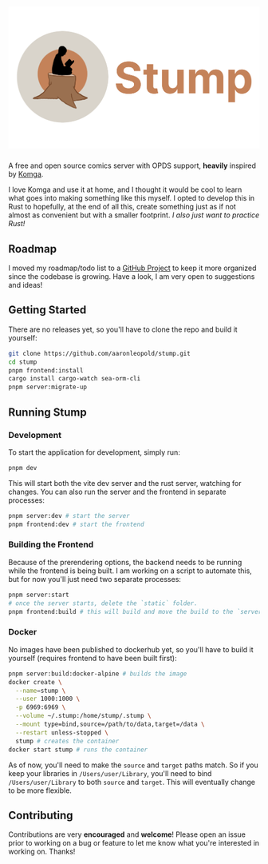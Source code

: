 # ![Stump Icon icon](./.github/images/logo.png)

A free and open source comics server with OPDS support, **heavily** inspired by [Komga](https://github.com/gotson/komga).

I love Komga and use it at home, and I thought it would be cool to learn what goes into making something like this myself. I opted to develop this in Rust to hopefully, at the end of all this, create something just as if not almost as convenient but with a smaller footprint. _I also just want to practice Rust!_

## Roadmap

I moved my roadmap/todo list to a [GitHub Project](https://github.com/users/aaronleopold/projects/1) to keep it more organized since the codebase is growing. Have a look, I am very open to suggestions and ideas!

## Getting Started

There are no releases yet, so you'll have to clone the repo and build it yourself:

```bash
git clone https://github.com/aaronleopold/stump.git
cd stump
pnpm frontend:install
cargo install cargo-watch sea-orm-cli
pnpm server:migrate-up
```

## Running Stump

### Development

To start the application for development, simply run:

```bash
pnpm dev
```

This will start both the vite dev server and the rust server, watching for changes. You can also run the server and the frontend in separate processes:

```bash
pnpm server:dev # start the server
pnpm frontend:dev # start the frontend
```

### Building the Frontend

Because of the prerendering options, the backend needs to be running while the frontend is being built. I am working on a script to automate this, but for now you'll just need two separate processes:

```bash
pnpm server:start
# once the server starts, delete the `static` folder.
pnpm frontend:build # this will build and move the build to the `server/static` folder
```

### Docker

No images have been published to dockerhub yet, so you'll have to build it yourself (requires frontend to have been built first):

```bash
pnpm server:build:docker-alpine # builds the image
docker create \
  --name=stump \
  --user 1000:1000 \
  -p 6969:6969 \
  --volume ~/.stump:/home/stump/.stump \
  --mount type=bind,source=/path/to/data,target=/data \
  --restart unless-stopped \
  stump # creates the container
docker start stump # runs the container
```

As of now, you'll need to make the `source` and `target` paths match. So if you keep your libraries in `/Users/user/Library`, you'll need to bind `/Users/user/Library` to both `source` and `target`. This will eventually change to be more flexible.

## Contributing

Contributions are very **encouraged** and **welcome**! Please open an issue prior to working on a bug or feature to let me know what you're interested in working on. Thanks!
